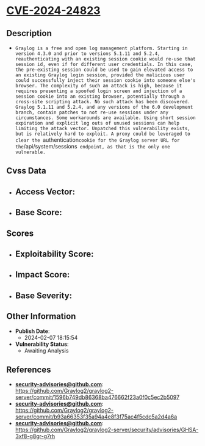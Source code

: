 
# [CVE-2024-24823](https://cve.mitre.org/cgi-bin/cvename.cgi?name=CVE-2024-24823)

## Description

- `Graylog is a free and open log management platform. Starting in version 4.3.0 and prior to versions 5.1.11 and 5.2.4, reauthenticating with an existing session cookie would re-use that session id, even if for different user credentials. In this case, the pre-existing session could be used to gain elevated access to an existing Graylog login session, provided the malicious user could successfully inject their session cookie into someone else's browser. The complexity of such an attack is high, because it requires presenting a spoofed login screen and injection of a session cookie into an existing browser, potentially through a cross-site scripting attack. No such attack has been discovered. Graylog 5.1.11 and 5.2.4, and any versions of the 6.0 development branch, contain patches to not re-use sessions under any circumstances. Some workarounds are available. Using short session expiration and explicit log outs of unused sessions can help limiting the attack vector. Unpatched this vulnerability exists, but is relatively hard to exploit. A proxy could be leveraged to clear the `authentication` cookie for the Graylog server URL for the `/api/system/sessions` endpoint, as that is the only one vulnerable.`

## Cvss Data

- **Access Vector**:
  - 
- **Base Score**:
  - 

## Scores

- **Exploitability Score**:
  - 
- **Impact Score**:
  - 
- **Base Severity**:
  - 

## Other Information

- **Publish Date**:
  - 2024-02-07 18:15:54
- **Vulnerability Status**:
  - Awaiting Analysis

## References

- **security-advisories@github.com**: https://github.com/Graylog2/graylog2-server/commit/1596b749db86368ba476662f23a0f0c5ec2b5097
- **security-advisories@github.com**: https://github.com/Graylog2/graylog2-server/commit/b93a66353f35a94a4e8f3f75ac4f5cdc5a2d4a6a
- **security-advisories@github.com**: https://github.com/Graylog2/graylog2-server/security/advisories/GHSA-3xf8-g8gr-g7rh
